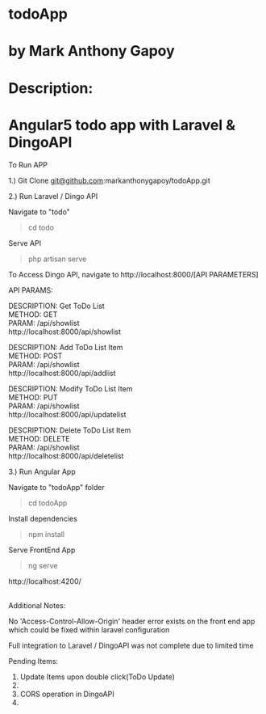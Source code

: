 # todoApp
# by Mark Anthony Gapoy

# Description:
# Angular5 todo app with Laravel & DingoAPI

To Run APP

1.) Git Clone git@github.com:markanthonygapoy/todoApp.git

2.) Run Laravel / Dingo API

Navigate to "todo"
> cd todo

Serve API
> php artisan serve

To Access Dingo API, navigate to http://localhost:8000/[API PARAMETERS]

API PARAMS:

DESCRIPTION: Get ToDo List<br />
METHOD: GET<br />
PARAM: /api/showlist<br /> 
http://localhost:8000/api/showlist<br />


DESCRIPTION: Add ToDo List Item<br />
METHOD: POST<br />
PARAM: /api/showlist<br /> 
http://localhost:8000/api/addlist<br />

DESCRIPTION: Modify ToDo List Item<br />
METHOD: PUT<br />
PARAM: /api/showlist<br /> 
http://localhost:8000/api/updatelist<br />

DESCRIPTION: Delete ToDo List Item<br />
METHOD: DELETE<br />
PARAM: /api/showlist <br />
http://localhost:8000/api/deletelist<br />


3.) Run Angular App

Navigate to "todoApp" folder
> cd  todoApp

Install dependencies
> npm install

Serve FrontEnd App
> ng serve

http://localhost:4200/



<br/>
Additional Notes:

 No 'Access-Control-Allow-Origin' header error exists on the front end app which could be fixed within laravel configuration<br/>

 Full integration to Laravel / DingoAPI was not complete due to limited time<br/>

 Pending Items:<br>

 <ol>
 <li>Update Items upon double click(ToDo Update)<li>
 <li>CORS operation in DingoAPI<li>
 </ol>


